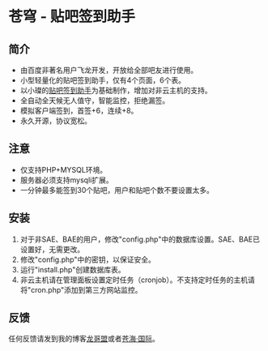 # 苍穹 - 贴吧签到助手

## 简介

* 由百度非著名用户飞龙开发，开放给全部吧友进行使用。  
* 小型轻量化的贴吧签到助手，仅有4个页面，6个表。
* 以小璨的[贴吧签到助手](http://signtb.sinaapp.com/)为基础制作，增加对非云主机的支持。
* 全自动全天候无人值守，智能监控，拒绝漏签。
* 模拟客户端签到，首签+6，连续+8。
* 永久开源，协议宽松。

## 注意

* 仅支持PHP+MYSQL环境。
* 服务器必须支持mysqli扩展。
* 一分钟最多能签到30个贴吧，用户和贴吧个数不要设置太多。

## 安装

1. 对于非SAE、BAE的用户，修改"config.php"中的数据库设置。SAE、BAE已设置好，无需更改。
2. 修改"config.php"中的密钥，以保证安全。
3. 运行"install.php"创建数据库表。
4. 非云主机请在管理面板设置定时任务（cronjob）。不支持定时任务的主机请将"cron.php"添加到第三方网站监控。

## 反馈

任何反馈请发到我的博客[龙哥盟](http://www.flygon.net)或者[苍海·国际](http://www.258ch.com)。